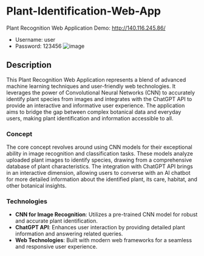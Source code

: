 # Plant-Identification-Web-App
Plant Recognition Web Application
Demo: http://140.116.245.86/
- Username: user
- Password: 123456
  ![image](https://github.com/celine-hsieh/Plant-Identification-Web-App/assets/69034494/0c5a9c42-812d-477b-a540-2ff168115154)


## Description
This Plant Recognition Web Application represents a blend of advanced machine learning techniques and user-friendly web technologies. It leverages the power of Convolutional Neural Networks (CNN) to accurately identify plant species from images and integrates with the ChatGPT API to provide an interactive and informative user experience. The application aims to bridge the gap between complex botanical data and everyday users, making plant identification and information accessible to all.

### Concept
The core concept revolves around using CNN models for their exceptional ability in image recognition and classification tasks. These models analyze uploaded plant images to identify species, drawing from a comprehensive database of plant characteristics. The integration with ChatGPT API brings in an interactive dimension, allowing users to converse with an AI chatbot for more detailed information about the identified plant, its care, habitat, and other botanical insights.

### Technologies
- **CNN for Image Recognition**: Utilizes a pre-trained CNN model for robust and accurate plant identification.
- **ChatGPT API**: Enhances user interaction by providing detailed plant information and answering related queries.
- **Web Technologies**: Built with modern web frameworks for a seamless and responsive user experience.
